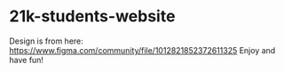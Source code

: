# 21k-students-website
Design is from here: https://www.figma.com/community/file/1012821852372611325
Enjoy and have fun!
